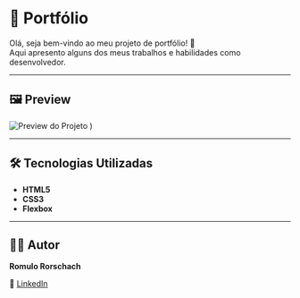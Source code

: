 # 📌 Portfólio

Olá, seja bem-vindo ao meu projeto de portfólio! 🚀  
Aqui apresento alguns dos meus trabalhos e habilidades como desenvolvedor.

---

## 🖼️ Preview

![Preview do Projeto]()
)

---

## 🛠️ Tecnologias Utilizadas

- **HTML5**
- **CSS3**
- **Flexbox**

---

## 👨‍💻 Autor

**Romulo Rorschach**  

📎 [LinkedIn](https://www.linkedin.com/in/romulo-chaves)  
